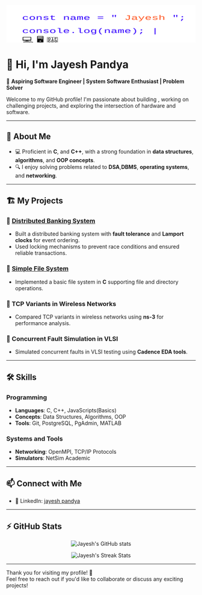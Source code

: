 <p align="center">
  <img src="Jayesh.svg" width="700" height="100" alt="Jayesh Pandya Animated Name">
</p>



# 👋 Hi, I'm **Jayesh Pandya**  

🚀 **Aspiring Software Engineer | System Software Enthusiast | Problem Solver**  

Welcome to my GitHub profile! I'm passionate about building , working on challenging projects, and exploring the intersection of hardware and software.

---

## 🌟 **About Me**
<!-- - 🔭 I have experience with **distributed systems**, **VLSI fault simulation**, and **network performance analysis**. -->
- 💻 Proficient in **C**, and **C++**, with a strong foundation in **data structures**, **algorithms**, and **OOP concepts**.
- 🔍 I enjoy solving problems related to **DSA**,**DBMS**, **operating systems**, and **networking**.
<!-- - 🛠️ Learning and experimenting with **device drivers in C** and exploring **system-level programming**.
- 🌐 Contributor to academic projects that bridge software with hardware performance. -->

---

## 🏗️ **My Projects**
### 🔹 [Distributed Banking System](https://github.com/PandyaJayesh/Distributed_Banking)
- Built a distributed banking system with **fault tolerance** and **Lamport clocks** for event ordering.
- Used locking mechanisms to prevent race conditions and ensured reliable transactions.


### 🔹 [Simple File System](https://github.com/PandyaJayesh/Simple_File_System)
- Implemented a basic file system in **C** supporting file and directory operations.

### 🔹 TCP Variants in Wireless Networks
- Compared TCP variants in wireless networks using **ns-3** for performance analysis.

### 🔹 Concurrent Fault Simulation in VLSI
- Simulated concurrent faults in VLSI testing using **Cadence EDA tools**.

---

## 🛠️ **Skills**
### Programming
- **Languages**: C, C++, JavaScripts(Basics)
- **Concepts**: Data Structures, Algorithms, OOP
- **Tools**: Git, PostgreSQL, PgAdmin, MATLAB

### Systems and Tools
- **Networking**: OpenMPI, TCP/IP Protocols
- **Simulators**: NetSim Academic

---

<!-- ## 💡 **What I'm Currently Learning**
- 🌱 **Device Drivers in C** for system-level programming.
- 📚 Diving deeper into **wireless networking protocols** and **TCP optimization**.
- 🛠️ **Automation techniques** for system setups and testing.

--- -->

## 📫 **Connect with Me**
- 💼 LinkedIn: [jayesh pandya](https://www.linkedin.com/in/jayesh-pandya-ab334b28a)
<!-- - 🌐 Portfolio: [jayeshpandya.github.io](#) (Coming Soon!) -->

---

## ⚡ **GitHub Stats**
<p align="center">
  <img src="https://github-readme-stats.vercel.app/api?username=PandyaJayesh&show_icons=true&theme=radical" alt="Jayesh's GitHub stats">
</p>
<p align="center">
  <img src="https://github-readme-streak-stats.herokuapp.com/?user=PandyaJayesh&theme=radical" alt="Jayesh's Streak Stats">
</p>

---

Thank you for visiting my profile! 🚀  
Feel free to reach out if you'd like to collaborate or discuss any exciting projects!
